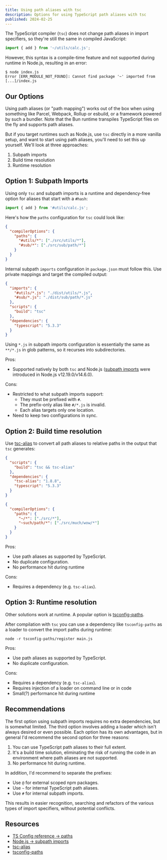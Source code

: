 ```yaml
---
title: Using path aliases with tsc
description: Options for using TypeScript path aliases with tsc
published: 2024-02-25
---
```


The TypeScript compiler (`tsc`) does not change path aliases in import
specifiers, so they're still the same in compiled JavaScript:

```js title="index.js"
import { add } from '~/utils/calc.js';
```

However, this syntax is a compile-time feature and not supported during runtime
in Node.js, resulting in an error:

```shell
$ node index.js
Error [ERR_MODULE_NOT_FOUND]: Cannot find package '~' imported from [...]/index.js
```

## Our Options

Using path aliases (or "path mapping") works out of the box when using something
like Parcel, Webpack, Rollup or esbuild, or a framework powered by such a
bundler. Note that the Bun runtime transpiles TypeScript files on the fly and
supports path aliases.

But if you target runtimes such as Node.js, use `tsc` directly in a more vanilla
setup, and want to start using path aliases, you'll need to set this up
yourself. We'll look at three approaches:

1. Subpath imports
2. Build time resolution
3. Runtime resolution

## Option 1: Subpath Imports

Using only `tsc` and subpath imports is a runtime and dependency-free option for
aliases that start with a `#hash`:

```js title="index.js"
import { add } from '#utils/calc.js';
```

Here's how the `paths` configuration for `tsc` could look like:

```json title="tsconfig.json"
{
  "compilerOptions": {
    "paths": {
      "#utils/*": ["./src/utils/*"],
      "#sub/*": ["./src/sub/path/*"]
    }
  }
}
```

Internal subpath `imports` configuration in `package.json` must follow this. Use
private mappings and target the compiled output:

```json title="package.json"
{
  "imports": {
    "#utils/*.js": "./dist/utils/*.js",
    "#sub/*.js": "./dist/sub/path/*.js"
  },
  "scripts": {
    "build": "tsc"
  },
  "dependencies": {
    "typescript": "5.3.3"
  }
}
```

Using `*.js` in subpath imports configuration is essentially the same as
`**/*.js` in glob patterns, so it recurses into subdirectories.

Pros:

- Supported natively by both `tsc` and Node.js ([subpath imports][1] were
  introduced in Node.js v12.19.0/v14.6.0).

Cons:

- Restricted to what subpath imports support:
  - They must be prefixed with `#`.
  - The prefix-only alias like `#/*.js` is invalid.
  - Each alias targets only one location.
- Need to keep two configurations in sync.

## Option 2: Build time resolution

Use [tsc-alias][2] to convert all path aliases to relative paths in the output
that `tsc` generates:

```json title="package.json"
{
  "scripts": {
    "build": "tsc && tsc-alias"
  },
  "dependencies": {
    "tsc-alias": "1.8.8",
    "typescript": "5.3.3"
  }
}
```

```json title="tsconfig.json"
{
  "compilerOptions": {
    "paths": {
      "~/*": ["./src/*"],
      "~such/path/*": ["./src/much/wow/*"]
    }
  }
}
```

Pros:

- Use path aliases as supported by TypeScript.
- No duplicate configuration.
- No performance hit during runtime

Cons:

- Requires a dependency (e.g. `tsc-alias`).

## Option 3: Runtime resolution

Other solutions work at runtime. A popular option is [tsconfig-paths][3].

After compilation with `tsc` you can use a dependency like `tsconfig-paths` as a
loader to convert the import paths during runtime:

```shell
node -r tsconfig-paths/register main.js
```

Pros:

- Use path aliases as supported by TypeScript.
- No duplicate configuration.

Cons:

- Requires a dependency (e.g. `tsc-alias`).
- Requires injection of a loader on command line or in code
- Small(?) performance hit during runtime

## Recommendations

The first option using subpath imports requires no extra dependencies, but is
somewhat limited. The third option involves adding a loader which isn't always
desired or even possible. Each option has its own advantages, but in general I'd
recommend the second option for three reasons:

1. You can use TypeScript path aliases to their full extent.
2. It's a build time solution, eliminating the risk of running the code in an
   environment where path aliases are not supported.
3. No performance hit during runtime.

In addition, I'd recommend to separate the prefixes:

- Use `@` for external scoped npm packages.
- Use `~` for internal TypeScript path aliases.
- Use `#` for internal subpath imports.

This results in easier recognition, searching and refactors of the various types
of import specifiers, without potential conflicts.

## Resources

- [TS Config reference → paths][4]
- [Node.js → subpath imports][1]
- [tsc-alias][2]
- [tsconfig-paths][3]

[1]: https://nodejs.org/api/packages.html#subpath-imports
[2]: https://www.npmjs.com/package/tsc-alias
[3]: https://www.npmjs.com/package/tsconfig-paths
[4]: https://www.typescriptlang.org/tsconfig#paths
